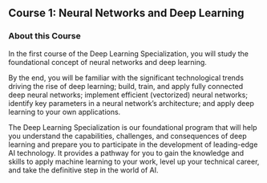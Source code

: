 ## Course 1: Neural Networks and Deep Learning

### About this Course

In the first course of the Deep Learning Specialization, you will study the foundational concept of neural networks and deep learning. 

By the end, you will be familiar with the significant technological trends driving the rise of deep learning; build, train, and apply fully connected deep neural networks; implement efficient (vectorized) neural networks; identify key parameters in a neural network’s architecture; and apply deep learning to your own applications.

The Deep Learning Specialization is our foundational program that will help you understand the capabilities, challenges, and consequences of deep learning and prepare you to participate in the development of leading-edge AI technology. It provides a pathway for you to gain the knowledge and skills to apply machine learning to your work, level up your technical career, and take the definitive step in the world of AI.